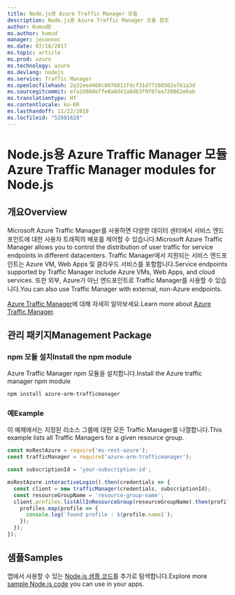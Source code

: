 ```yaml
---
title: Node.js용 Azure Traffic Manager 모듈
description: Node.js용 Azure Traffic Manager 모듈 참조
author: KumudD
ms.author: kumud
manager: jeconnoc
ms.date: 07/18/2017
ms.topic: article
ms.prod: azure
ms.technology: azure
ms.devlang: nodejs
ms.service: Traffic Manager
ms.openlocfilehash: 2a32eed460c6076011fdcf31d77200502ef61a3d
ms.sourcegitcommit: efa2d98deffe8a0d41a8d63f9f07aa720862e6ab
ms.translationtype: HT
ms.contentlocale: ko-KR
ms.lasthandoff: 11/22/2018
ms.locfileid: "52081628"
---
```

# <a name="azure-traffic-manager-modules-for-nodejs"></a><span data-ttu-id="5d07c-103">Node.js용 Azure Traffic Manager 모듈</span><span class="sxs-lookup"><span data-stu-id="5d07c-103">Azure Traffic Manager modules for Node.js</span></span>

## <a name="overview"></a><span data-ttu-id="5d07c-104">개요</span><span class="sxs-lookup"><span data-stu-id="5d07c-104">Overview</span></span>

<span data-ttu-id="5d07c-105">Microsoft Azure Traffic Manager를 사용하면 다양한 데이터 센터에서 서비스 엔드포인트에 대한 사용자 트래픽의 배포를 제어할 수 있습니다.</span><span class="sxs-lookup"><span data-stu-id="5d07c-105">Microsoft Azure Traffic Manager allows you to control the distribution of user traffic for service endpoints in different datacenters.</span></span> <span data-ttu-id="5d07c-106">Traffic Manager에서 지원되는 서비스 엔드포인트는 Azure VM, Web Apps 및 클라우드 서비스를 포함합니다.</span><span class="sxs-lookup"><span data-stu-id="5d07c-106">Service endpoints supported by Traffic Manager include Azure VMs, Web Apps, and cloud services.</span></span> <span data-ttu-id="5d07c-107">또한 외부, Azure가 아닌 엔드포인트로 Traffic Manager를 사용할 수 있습니다.</span><span class="sxs-lookup"><span data-stu-id="5d07c-107">You can also use Traffic Manager with external, non-Azure endpoints.</span></span>

<span data-ttu-id="5d07c-108">[Azure Traffic Manager](https://docs.microsoft.com/azure/traffic-manager/traffic-manager-overview)에 대해 자세히 알아보세요.</span><span class="sxs-lookup"><span data-stu-id="5d07c-108">Learn more about [Azure Traffic Manager](https://docs.microsoft.com/azure/traffic-manager/traffic-manager-overview).</span></span>

## <a name="management-package"></a><span data-ttu-id="5d07c-109">관리 패키지</span><span class="sxs-lookup"><span data-stu-id="5d07c-109">Management Package</span></span>

### <a name="install-the-npm-module"></a><span data-ttu-id="5d07c-110">npm 모듈 설치</span><span class="sxs-lookup"><span data-stu-id="5d07c-110">Install the npm module</span></span>

<span data-ttu-id="5d07c-111">Azure Traffic Manager npm 모듈을 설치합니다.</span><span class="sxs-lookup"><span data-stu-id="5d07c-111">Install the Azure traffic manager npm module</span></span>

```bash
npm install azure-arm-trafficmanager
```

### <a name="example"></a><span data-ttu-id="5d07c-112">예</span><span class="sxs-lookup"><span data-stu-id="5d07c-112">Example</span></span>

<span data-ttu-id="5d07c-113">이 예제에서는 지정된 리소스 그룹에 대한 모든 Traffic Manager를 나열합니다.</span><span class="sxs-lookup"><span data-stu-id="5d07c-113">This example lists all Traffic Managers for a given resource group.</span></span>

```javascript
const msRestAzure = require('ms-rest-azure');
const trafficManager = require('azure-arm-trafficmanager');

const subscriptionId = 'your-subscription-id';

msRestAzure.interactiveLogin().then(credentials => {
  const client = new trafficManager(credentials, subscriptionId);
  const resourceGroupName = 'resource-group-name';
  client.profiles.listAllInResourceGroup(resourceGroupName).then(profiles => {
    profiles.map(profile => {
      console.log(`found profile : ${profile.name}`);
    });
  });
});
```

## <a name="samples"></a><span data-ttu-id="5d07c-114">샘플</span><span class="sxs-lookup"><span data-stu-id="5d07c-114">Samples</span></span>

<span data-ttu-id="5d07c-115">앱에서 사용할 수 있는 [Node.js 샘플 코드](https://azure.microsoft.com/resources/samples/?platform=nodejs)를 추가로 탐색합니다.</span><span class="sxs-lookup"><span data-stu-id="5d07c-115">Explore more [sample Node.js code](https://azure.microsoft.com/resources/samples/?platform=nodejs) you can use in your apps.</span></span>
